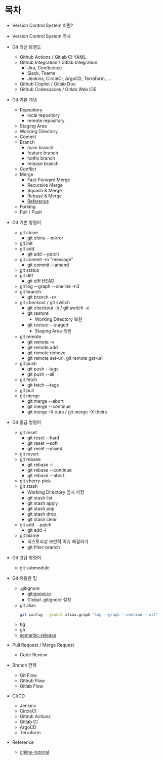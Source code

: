 # 목차
- Version Control System 이란?
- Version Control System 역사

- Git 최신 트렌드
  - Github Actions / Gitlab CI YAML
  - Github Integration / Gitlab Integration
    - Jira, Confluence
    - Slack, Teams
    - Jenkins, CircleCI, ArgoCD, Terraform, ...
  - Github Copilot / Gitlab Duo
  - Github Codespaces / Gitlab Web IDE
- Git 기본 개념
  - Repsoitory
    - local repository
    - remote repository
  - Staging Area
  - Working Directory
  - Commit
  - Branch
    - main branch
    - feature branch
    - hotfix branch
    - release branch
  - Conflict
  - Merge
      - Fast-Forward Merge
      - Recursive Merge
      - Squash & Merge
      - Rebase & Merge
      - [Reference](https://hudi.blog/git-merge-squash-rebase/)
  - Forking
  - Pull / Push
- Git 기본 명령어
  - git clone
    - git clone --mirror 
  - git init
  - git add
    - git add --patch
  - git commit -m "message"
    - git commit --amend
  - git status
  - git diff
    - git diff HEAD
  - git log --graph --oneline -n3
  - git branch
    - git branch -rv
  - git checkout / git switch
    - git checkout -b / git switch -c
    - git restore
      - Working Directory 복원
    - git restore --staged
      - Staging Area 복원
  - git remote
    - git remote -v 
    - git remote add
    - git remote remove
    - git remote set-url, git remote get-url
  - git push
    - git push --tags
    - git push --all
  - git fetch
    - git fetch --tags
  - git pull
  - git merge
    - git merge --abort
    - git merge --continue
    - git merge -X ours / git merge -X theirs
- Git 중급 명령어
  - git reset
    - git reset --hard
    - git reset --soft
    - git reset --mixed
  - git revert
  - git rebase
    - git rebase -i
    - git rebase --continue
    - git rebase --abort
  - git cherry-pick
  - git stash
    - Working Directory 임시 저장
    - git stash list
    - git stash apply
    - git stash pop
    - git stash drop
    - git stash clear
  - git add --patch
    - git add -i
  - git blame
    - 히스토리상 보안적 이슈 해결하기   
    - git filter-branch
- Git 고급 명령어
  - git submodule 
- Git 유용한 팁
  - .gitignore
    - [gitignore.io](https://gitignore.io)
    - Global .gitignore 설정
  - git alias
    ```bash
    git config --global alias.graph "log --graph --oneline --all"
    ```
  - tig
  - gh
  - [semantic-release](https://github.com/semantic-release/semantic-release)
- Pull Request / Merge Request
  - Code Review
- Branch 전략
  - Git Flow
  - Github Flow
  - Gitlab Flow
- CI/CD
  - Jenkins
  - CircleCI
  - Github Actions
  - Gitlab CI
  - ArgoCD
  - Terraform
- Reference
  - [online-tutorial](https://learngitbranching.js.org/)